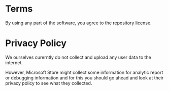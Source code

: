 
# Terms

By using any part of the software, you agree to the [repository license](./LICENSE).

# Privacy Policy

We ourselves curerntly do not collect and upload any user data to the internet.

However, Microsoft Store might collect some information for analytic report or debugging information and for this you should go ahead and look at their privacy policy to see what they collected.
